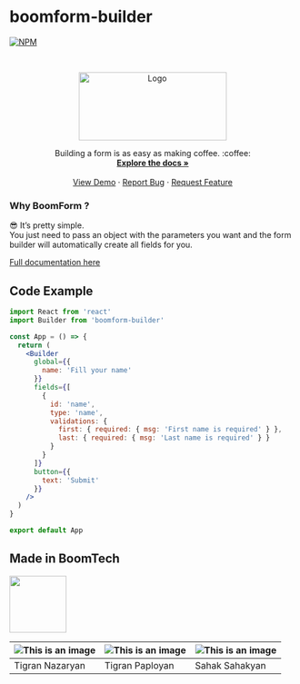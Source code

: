 # boomform-builder


[![NPM](https://img.shields.io/npm/v/boomform.svg)](https://www.npmjs.com/package/boomform-builder)

<!-- PROJECT LOGO -->
<br />
<p align="center">
  <a href="https://form.boomform.com/">
    <img src="https://cdn.boomte.ch/images/boomtechdeveloper/Boomform-builder-logo.svg" alt="Logo" width="260" height="120">
  </a>

  <p align="center">
    Building a form is as easy as making coffee. :coffee:
    <br />
    <a href="https://form-builder.boomform.com"><strong>Explore the docs »</strong></a>
    <br />
    <br />
    <a href="https://codesandbox.io/s/stoic-darkness-e34ej">View Demo</a>
    ·
    <a href="https://github.com/BoomTech-LLC/BoomForm-Builder/issues">Report Bug</a>
    ·
    <a href="https://github.com/BoomTech-LLC/BoomForm-Builder/issues">Request Feature</a>
  </p>
</p>




### Why BoomForm ?
😎 It’s pretty simple. <br />
You just need to pass an object with the parameters you want and the form builder will automatically create all fields for you. 

[Full documentation here](https://form-builder.boomform.com)

## Code Example

```jsx
import React from 'react'
import Builder from 'boomform-builder'

const App = () => {
  return (
    <Builder
      global={{
        name: 'Fill your name'
      }}
      fields={[
        {
          id: 'name',
          type: 'name',
          validations: {
            first: { required: { msg: 'First name is required' } },
            last: { required: { msg: 'Last name is required' } }
          }
        }
      ]}
      button={{
        text: 'Submit'
      }}
    />
  )
}

export default App
```

## Made in BoomTech 

<img src="https://cdn.boomte.ch/images/boomtechdeveloper/logo.svg" height="100">

![This is an image](https://cdn.boomte.ch/images/TikoN.png?x=2) | ![This is an image](https://cdn.boomte.ch/images/TikoP.png?x=1) | ![This is an image](https://cdn.boomte.ch/images/SahakS.png?x=2) 
-- | -- | -- 
Tigran Nazaryan | Tigran Paployan | Sahak Sahakyan
